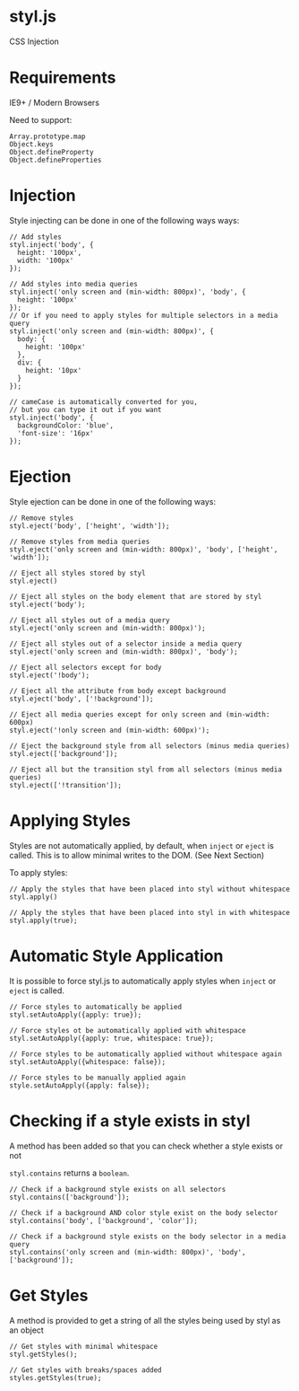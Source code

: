 styl.js
=========

CSS Injection

Requirements
============

IE9+ / Modern Browsers

Need to support:
```
Array.prototype.map
Object.keys
Object.defineProperty
Object.defineProperties
```

Injection
=========

Style injecting can be done in one of the following ways ways:

```
// Add styles
styl.inject('body', {
  height: '100px',
  width: '100px'
});

// Add styles into media queries
styl.inject('only screen and (min-width: 800px)', 'body', {
  height: '100px'
});
// Or if you need to apply styles for multiple selectors in a media query
styl.inject('only screen and (min-width: 800px)', {
  body: {
    height: '100px'
  },
  div: {
    height: '10px'
  }
});

// cameCase is automatically converted for you, 
// but you can type it out if you want
styl.inject('body', {
  backgroundColor: 'blue',
  'font-size': '16px'
});
```

Ejection
========

Style ejection can be done in one of the following ways:

```
// Remove styles
styl.eject('body', ['height', 'width']);

// Remove styles from media queries
styl.eject('only screen and (min-width: 800px)', 'body', ['height', 'width']);

// Eject all styles stored by styl
styl.eject()

// Eject all styles on the body element that are stored by styl
styl.eject('body');

// Eject all styles out of a media query
styl.eject('only screen and (min-width: 800px)');

// Eject all styles out of a selector inside a media query
styl.eject('only screen and (min-width: 800px)', 'body');

// Eject all selectors except for body
styl.eject('!body');

// Eject all the attribute from body except background
styl.eject('body', ['!background']);

// Eject all media queries except for only screen and (min-width: 600px)
styl.eject('!only screen and (min-width: 600px)');

// Eject the background style from all selectors (minus media queries)
styl.eject(['background']);

// Eject all but the transition styl from all selectors (minus media queries)
styl.eject(['!transition']);
```

Applying Styles
===============

Styles are not automatically applied, by default, when ```inject``` or ```eject``` is called. This is to allow minimal writes to the DOM. (See Next Section)

To apply styles:

```
// Apply the styles that have been placed into styl without whitespace
styl.apply()

// Apply the styles that have been placed into styl in with whitespace
styl.apply(true);
```

Automatic Style Application
===========================

It is possible to force styl.js to automatically apply styles when ```inject``` or ```eject``` is called.

```
// Force styles to automatically be applied
styl.setAutoApply({apply: true});

// Force styles ot be automatically applied with whitespace
styl.setAutoApply({apply: true, whitespace: true});

// Force styles to be automatically applied without whitespace again
styl.setAutoApply({whitespace: false});

// Force styles to be manually applied again
style.setAutoApply({apply: false});
```

Checking if a style exists in styl
==================================

A method has been added so that you can check whether a style exists or not

```styl.contains``` returns a ```boolean```.

```
// Check if a background style exists on all selectors
styl.contains(['background']);

// Check if a background AND color style exist on the body selector
styl.contains('body', ['background', 'color']);

// Check if a background style exists on the body selector in a media query
styl.contains('only screen and (min-width: 800px)', 'body', ['background']);
```

Get Styles
==========

A method is provided to get a string of all the styles being used by styl as an object

```
// Get styles with minimal whitespace
styl.getStyles();

// Get styles with breaks/spaces added
styles.getStyles(true);
```